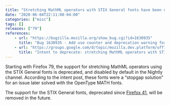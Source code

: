 ```yaml
---
title: "Stretching MathML operators with STIX General fonts have been deprecated"
date: "2020-06-04T22:11:00-04:00"
categories: ["misc"]
tags: []
releases: ["79"]
references:
    - url: "https://bugzilla.mozilla.org/show_bug.cgi?id=1630935"
      title: "Bug 1630935 - Add use counter and deprecation warning for STIXGeneral fonts"
    - url: "https://groups.google.com/d/topic/mozilla.dev.platform/ufT7Oc42MEc/discussion"
      title: "Intent to deprecate: stretching MathML operators with STIXGeneral fonts"
---
```

Starting with Firefox 79, the support for stretching MathML operators using the STIX General fonts is deprecated, and disabled by default in the Nightly channel. According to the intent post, these fonts were a “stopgap solution” for an issue later solved with the OpenType MATH fonts.

The support for the STIX General fonts, deprecated since [Firefox 41](https://www.fxsitecompat.dev/en-CA/docs/2015/mathml-default-font-has-been-changed/), will be removed in the future.
